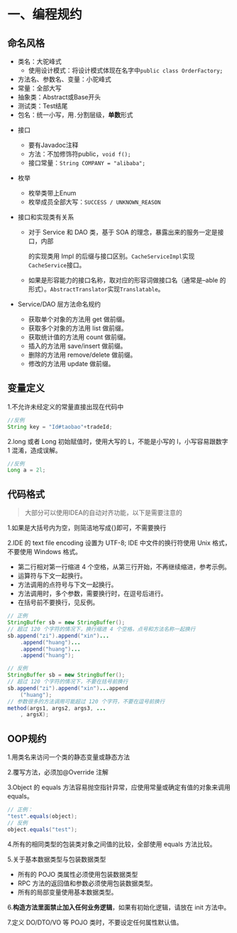 # 一、编程规约

## 命名风格

- 类名：大驼峰式
  - 使用设计模式：将设计模式体现在名字中`public class OrderFactory;`
- 方法名、参数名、变量：小驼峰式
- 常量：全部大写
- 抽象类：Abstract或Base开头
- 测试类：Test结尾
- 包名：统一小写，用`.`分割层级，**单数**形式

+ 接口
  + 要有Javadoc注释
  + 方法：不加修饰符public，`void f();`
  + 接口常量：`String COMPANY = "alibaba";`

+ 枚举
  + 枚举类带上Enum
  + 枚举成员全部大写：`SUCCESS / UNKNOWN_REASON`

+ 接口和实现类有关系

  + 对于 Service 和 DAO 类，基于 SOA 的理念，暴露出来的服务一定是接口，内部

    的实现类用 Impl 的后缀与接口区别。`CacheServiceImpl`实现`CacheService`接口。

  + 如果是形容能力的接口名称，取对应的形容词做接口名（通常是–able 的形式）。`AbstractTranslator`实现`Translatable`。

+ Service/DAO 层方法命名规约

  + 获取单个对象的方法用 get 做前缀。
  + 获取多个对象的方法用 list 做前缀。
  + 获取统计值的方法用 count 做前缀。
  + 插入的方法用 save/insert 做前缀。
  + 删除的方法用 remove/delete 做前缀。
  + 修改的方法用 update 做前缀。

## 变量定义

1.不允许未经定义的常量直接出现在代码中

```java
//反例
String key = "Id#taobao"+tradeId;
```

2.long 或者 Long 初始赋值时，使用大写的 L，不能是小写的 l，小写容易跟数字 1 混淆，造成误解。

```java
//反例
Long a = 2l;
```

## 代码格式

> 大部分可以使用IDEA的自动对齐功能，以下是需要注意的

1.如果是大括号内为空，则简洁地写成{}即可，不需要换行

2.IDE 的 text file encoding 设置为 UTF-8; IDE 中文件的换行符使用 Unix 格式，不要使用 Windows 格式。

- 第二行相对第一行缩进 4 个空格，从第三行开始，不再继续缩进，参考示例。
- 运算符与下文一起换行。
- 方法调用的点符号与下文一起换行。
- 方法调用时，多个参数，需要换行时，在逗号后进行。 
- 在括号前不要换行，见反例。

```java
// 正例
StringBuffer sb = new StringBuffer(); 
// 超过 120 个字符的情况下，换行缩进 4 个空格，点号和方法名称一起换行
sb.append("zi").append("xin")... 
	.append("huang")... 
	.append("huang")... 
	.append("huang");
```

```java
// 反例
StringBuffer sb = new StringBuffer(); 
// 超过 120 个字符的情况下，不要在括号前换行
sb.append("zi").append("xin")...append 
	("huang"); 
// 参数很多的方法调用可能超过 120 个字符，不要在逗号前换行
method(args1, args2, args3, ... 
	, argsX);
```

## OOP规约

1.用类名来访问一个类的静态变量或静态方法

2.覆写方法，必须加@Override 注解

3.Object 的 equals 方法容易抛空指针异常，应使用常量或确定有值的对象来调用equals。

```java
// 正例：
"test".equals(object);
// 反例
object.equals("test");
```

4.所有的相同类型的包装类对象之间值的比较，全部使用 equals 方法比较。

5.关于基本数据类型与包装数据类型

+ 所有的 POJO 类属性必须使用包装数据类型
+ RPC 方法的返回值和参数必须使用包装数据类型。
+ 所有的局部变量使用基本数据类型。

6.**构造方法里面禁止加入任何业务逻辑**，如果有初始化逻辑，请放在 init 方法中。

7.定义 DO/DTO/VO 等 POJO 类时，不要设定任何属性默认值。